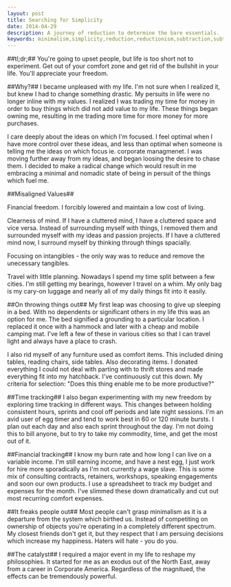 ```yaml
---
layout: post
title: Searching for Simplicity
date: 2014-04-29
description: A journey of reduction to determine the bare essentials.
keywords: minimalism,simplicity,reduction,reductionism,subtraction,subtractivism
---
```

##tl;dr;##
You're going to upset people, but life is too short not to experiment.  Get out of your comfort zone and get rid of the bullshit in your life.  You'll appreciate your freedom.

##Why?##
I became unpleased with my life.  I'm not sure when I realized it, but knew I had to change something drastic.  My persuits in life were no longer inline with my values.  I realized I was trading my time for money in order to buy things which did not add value to my life.  These things began owning me, resulting in me trading more time for more money for more purchases.

I care deeply about the ideas on which I'm focused.  I feel optimal when I have more control over these ideas, and less than optimal when someone is telling me the ideas on which focus ie. corporate managmenet.  I was moving further away from my ideas, and began loosing the desire to chase them.  I decided to make a radical change which would result in me embracing a minimal and nomadic state of being in persuit of the things which fuel me.

##Misaligned Values##

Financial freedom.  I forcibly lowered and maintain a low cost of living.

Clearness of mind.  If I have a cluttered mind, I have a cluttered space and vice versa.  Instead of surrounding myself with things, I removed them and surrounded myself with my ideas and passion projects.  If I have a cluttered mind now, I surround myself by thinking through things spacially.

Focusing on intangibles - the only way was to reduce and remove the unecessary tangibles.

Travel with little planning.  Nowadays I spend my time split between a few cities.  I'm still getting my bearings, however I travel on a whim.  My only bag is my cary-on luggage and nearly all of my daily things fit into it easily.

##On throwing things out##
My first leap was choosing to give up sleeping in a bed.  With no dependents or significant others in my life this was an option for me.  The bed signified a grounding to a particular location.  I replaced it once with a hammock and later with a cheap and mobile camping mat.  I've left a few of these in various cities so that I can travel light and always have a place to crash.  

I also rid myself of any furniture used as comfort items.  This included dining tables, reading chairs, side tables.  Also decorating items.  I donated everything I could not deal with parting with to thrift stores and made everything fit into my hatchback.  I've continuously cut this down.  My criteria for selection: "Does this thing enable me to be more productive?"

##Time tracking##
I also began experimenting with my new freedom by exploring time tracking in different ways.  This changes between holding consistent hours, sprints and cool off periods and late night sessions.  I'm an avid user of egg timer and tend to work best in 60 or 120 minute bursts.  I plan out each day and also each sprint throughout the day.  I'm not doing this to bill anyone, but to try to take my commodity, time, and get the most out of it.

##Financial tracking##
I know my burn rate and how long I can live on a variable income.  I'm still earning income, and have a nest egg, I just work for hire more sporadically as I'm not currently a wage slave.  This is some mix of consulting contracts, retainers, workshops, speaking engagements and soon our own products.  I use a spreadsheet to track my budget and expenses for the month.  I've slimmed these down dramatically and cut out most recurring comfort expenses.

##It freaks people out##
Most people can't grasp minimalism as it is a departure from the system which birthed us.  Instead of competiting on ownership of objects you're operating in a completely different spectrum.  My closest friends don't get it, but they respect that I am persuing decisions which increase my happiness.  Haters will hate - you do you.

##The catalyst##
I required a major event in my life to reshape my philosophies.  It started for me as an exodus out of the North East, away from a career in Corporate America.  Regardless of the magnitued, the effects can be tremendously powerful.